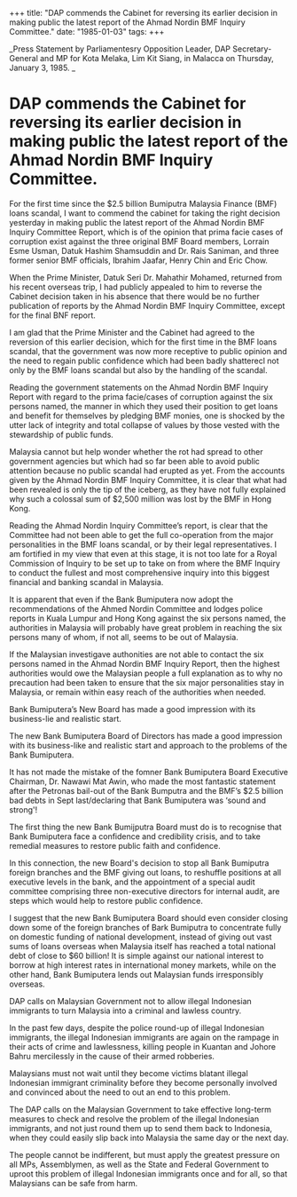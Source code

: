 +++ 
title: "DAP commends the Cabinet for reversing its earlier decision in making public the latest report of the Ahmad Nordin BMF Inquiry Committee."
date: "1985-01-03"
tags:
+++

_Press Statement  by Parliamentesry Opposition Leader, DAP Secretary-General and MP for Kota Melaka, Lim Kit Siang, in Malacca on Thursday, January 3, 1985. _

# DAP commends the Cabinet for reversing its earlier decision in making public the latest report of the Ahmad Nordin BMF Inquiry Committee. 

For the first time since the $2.5 billion Bumiputra Malaysia Finance (BMF)  loans scandal, I want to commend the cabinet for taking the right decision  yesterday in making public the latest report of the Ahmad Nordin BMF Inquiry  Committee Report, which is of the opinion that prima facie cases of corruption exist against the three original BMF Board members, Lorrain Esme Usman,  Datuk Hashim Shamsuddin and Dr. Rais Saniman, and three former senior BMF officials, Ibrahim Jaafar, Henry Chin and Eric Chow. </u>

When the Prime Minister, Datuk Seri Dr. Mahathir Mohamed, returned  from his recent overseas trip, I had publicly appealed to him to reverse the  Cabinet decision taken in his absence that there would be no further  publication of reports by the Ahmad Nordin BMF Inquiry Committee, except for  the final BNF report. 

I am glad that the Prime Minister and the Cabinet had agreed to the reversion of this  earlier decision, which for  the first time in the BMF loans scandal, that the government  was now more receptive to  public opinion and the need to regain public confidence  which had been badly shatterecl not only by the BMF loans scandal but also by the  handling of the scandal. 

Reading the government statements on the Ahmad Nordin BMF Inquiry  Report with regard to the prima facie/cases of corruption against the six persons named,  the manner in which they used their position to get loans and benefit for themselves by  pledging BMF monies, one is shocked by the utter lack of integrity and total collapse of  values by those vested with the stewardship of public funds. 

Malaysia cannot but help wonder whether the rot had spread to other government  agencies but which had so far been able to avoid public attention because no  public scandal had erupted as yet.   From the accounts given by the Ahmad Nordin BMF Inquiry Committee,  it is clear that what had been revealed is only the tip of the iceberg, as they have not fully explained why such a colossal sum of $2,500 million was lost by the BMF in Hong Kong. 

Reading the Ahmad Nordin Inquiry Committee’s report, is clear that the Committee had not been able to get the full co-operation from the major personalities in the BMF loans scandal, or by their legal representatives. I am fortified in my view that even at this stage, it is not too late for a Royal Commission of Inquiry to be set up to take on from where the BMF Inquiry to conduct the fullest and most comprehensive inquiry into this biggest financial and banking scandal in Malaysia. 

  It is apparent that even if the Bank Bumiputera now adopt the recommendations of the  Ahmed Nordin Committee and lodges police reports in Kuala Lumpur and Hong Kong against the six persons named, the authorities in Malaysia will probably have great  problem in reaching the six persons many of whom, if not all, seems to be out of Malaysia. 

If the Malaysian investigave authonities are not able to contact the six persons named  in the Ahmad Nordin BMF Inquiry Report, then the highest authorities would owe  the Malaysian people a full explanation as to why no precaution had been taken to  ensure that the six major personalities stay in Malaysia, or remain within easy reach  of the authorities when needed. 

Bank Bumiputera’s New Board has made a good impression with its business-lie and realistic start. 

The new Bank Bumiputera Board of Directors has made a good impression with its business-like and realistic start and approach to the problems of the Bank Bumiputera. 

It has not made the mistake of the fomner Bank Bumiputera Board Executive Chairman, Dr. Nawawi Mat Awin, who made the most fantastic statement after the Petronas bail-out of the Bank Bumputra and the BMF’s $2.5 billion bad debts in Sept last/declaring that Bank Bumiputera was ‘sound and strong'! 

The first thing the new Bank Bumijputra Board must do is to recognise  that Bank Bumiputera face a confidence and credibility crisis, and to take remedial measures to restore public faith and confidence. 

In this connection, the new Board's decision to stop all Bank Bumiputra  foreign branches and the BMF giving out loans, to reshuffle positions at all executive levels in the bank, and the appointment of a special  audit committee comprising three non-executive directors for internal audit, are steps which would help to restore public confidence. 

I suggest that the new Bank Bumiputera Board should even consider closing down some of the foreign branches of Bark Bumiputra to concentrate fully on domestic funding of national development, instead of giving out vast sums of loans overseas when Malaysia itself has reached a total national debt  of close to $60 billion! It is simple against our national interest to borrow at high interest rates in international money markets, while on the other hand, Bank Bumiputera lends out Malaysian funds irresponsibly overseas. 

DAP calls on Malaysian Government not to allow illegal Indonesian immigrants to turn Malaysia into a criminal and lawless country.  

In the past few days, despite the police round-up of illegal Indonesian  immigrants, the illegal Indonesian immigrants are again on the rampage in their acts of crime and lawlessness, killing people in Kuantan and  Johore Bahru mercilessly in the cause of their armed robberies. 

 Malaysians must not wait until they become victims blatant illegal Indonesian  immigrant criminality before they become personally  involved and convinced  about the need to out an end to this problem. 

The DAP calls on the Malaysian Government to take effective long-term measures to check and resolve the problem of the illegal Indonesian immigrants,  and not just round them up to send them back to Indonesia, when they could easily slip back into Malaysia the same day or the next day. 

The people cannot be indifferent, but must apply the greatest pressure on all MPs, Assemblymen, as well as the State and Federal Government  to uproot this problem of illegal Indonesian immigrants once and for all, so that Malaysians can be safe from harm. 
 
